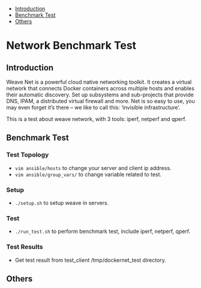 * [Introduction](#1)
* [Benchmark Test](#2)
* [Others](#3)

# Network Benchmark Test 
## <a name="1">Introduction</a>
Weave Net is a powerful cloud native networking toolkit. It creates a virtual network that connects Docker containers across multiple hosts and enables their automatic discovery. Set up subsystems and sub-projects that provide DNS, IPAM, a distributed virtual firewall and more. Net is so easy to use, you may even forget it’s there – we like to call this: ‘invisible infrastructure’.

This is a test about weave network, with 3 tools: iperf, netperf and qperf.

## <a name="2">Benchmark Test</a>
### Test Topology
- `vim ansible/hosts` to change your server and client ip address.
- `vim ansible/group_vars/` to change variable related to test.

### Setup
- `./setup.sh` to setup weave in servers.

### Test 
- `./run_test.sh` to perform benchmark test, include iperf, netperf, qperf.

### Test Results
- Get test result from test_client /tmp/dockernet_test directory.
                                           
## <a name="3">Others</a>

